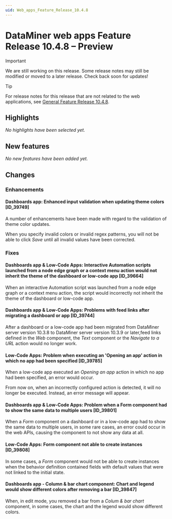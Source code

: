 ```yaml
---
uid: Web_apps_Feature_Release_10.4.8
---
```


# DataMiner web apps Feature Release 10.4.8 – Preview

> [!IMPORTANT]
> We are still working on this release. Some release notes may still be modified or moved to a later release. Check back soon for updates!

> [!TIP]
> For release notes for this release that are not related to the web applications, see [General Feature Release 10.4.8](xref:General_Feature_Release_10.4.8).

## Highlights

*No highlights have been selected yet.*

## New features

*No new features have been added yet.*

## Changes

### Enhancements

#### Dashboards app: Enhanced input validation when updating theme colors [ID_39749]

<!-- MR 10.3.0 [CU17] / 10.4.0 [CU5] - FR 10.4.8 -->

A number of enhancements have been made with regard to the validation of theme color updates.

When you specify invalid colors or invalid regex patterns, you will not be able to click *Save* until all invalid values have been corrected.

### Fixes

#### Dashboards app & Low-Code Apps: Interactive Automation scripts launched from a node edge graph or a context menu action would not inherit the theme of the dashboard or low-code app [ID_39664]

<!-- MR 10.3.0 [CU17] / 10.4.0 [CU5] - FR 10.4.8 -->

When an interactive Automation script was launched from a node edge graph or a context menu action, the script would incorrectly not inherit the theme of the dashboard or low-code app.

#### Dashboards app & Low-Code Apps: Problems with feed links after migrating a dashboard or app [ID_39744]

<!-- MR 10.3.0 [CU17] / 10.4.0 [CU5] - FR 10.4.8 -->

After a dashboard or a low-code app had been migrated from DataMiner server version 10.3.8 to DataMiner server version 10.3.9 or later,feed links defined in the *Web* component, the *Text* component or the *Navigate to a URL* action would no longer work.

#### Low-Code Apps: Problem when executing an 'Opening an app' action in which no app had been specified [ID_39785]

<!-- MR 10.3.0 [CU17] / 10.4.0 [CU5] - FR 10.4.8 -->

When a low-code app executed an *Opening an app* action in which no app had been specified, an error would occur.

From now on, when an incorrectly configured action is detected, it will no longer be executed. Instead, an error message will appear.

#### Dashboards app & Low-Code Apps: Problem when a Form component had to show the same data to multiple users [ID_39801]

<!-- MR 10.3.0 [CU17] / 10.4.0 [CU5] - FR 10.4.8 -->

When a *Form* component on a dashboard or in a low-code app had to show the same data to multiple users, in some rare cases, an error could occur in the web APIs, causing the component to not show any data at all.

#### Low-Code Apps: Form component not able to create instances [ID_39808]

<!-- MR 10.3.0 [CU17] / 10.4.0 [CU5] - FR 10.4.8 -->

In some cases, a *Form* component would not be able to create instances when the behavior definition contained fields with default values that were not linked to the initial state.

#### Dashboards app - Column & bar chart component: Chart and legend would show different colors after removing a bar [ID_39847]

<!-- MR 10.3.0 [CU17] / 10.4.0 [CU5] - FR 10.4.8 -->

When, in edit mode, you removed a bar from a *Colum & bar chart* component, in some cases, the chart and the legend would show different colors.
